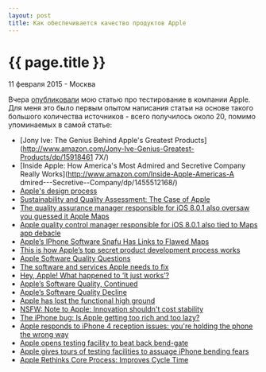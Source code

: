 ```yaml
---
layout: post
title: Как обеспечивается качество продуктов Apple
---
```


{{ page.title }}
================

<p class="meta">11 февраля 2015 - Москва</p>

Вчера [опубликовали](http://siliconrus.com/2015/02/apple-test/) мою статью
про тестирование в компании Apple. Для меня это было первым опытом
написания статьи на основе такого большого количества источников - всего получилось
около 20, помимо упоминаемых в самой статье:

- [Jony Ive: The Genius Behind Apple's Greatest Products](http://www.amazon.com/Jony-Ive-Genius-Greatest-Products/dp/15918461
7X/)
- [Inside Apple: How America's Most Admired and Secretive Company Really Works](http://www.amazon.com/Inside-Apple-Americas-A
dmired---Secretive--Company/dp/1455512168/)
- [Apple's design process](http://www.businessweek.com/the_thread/techbeat/archives/2008/03/apples_design_p.html)
- [Sustainability and Quality Assessment: The Case of Apple](http://www.slideshare.net/yishuangli/sustainability-and-quality-assessment-the-case-of-apple)
- [The quality assurance manager responsible for iOS 8.0.1 also oversaw you guessed it Apple Maps](
http://9to5mac.com/2014/09/25/apple-maps-quality-assurance-josh-williams/)
- [Apple quality control manager responsible for iOS 8.0.1 also tied to Maps app debacle](http://appleinsider.com/articles/14/09/25/apple-quality-control-manager-responsible-for-ios-801-also-tied-to-maps-app-debacle)
- [Apple’s IPhone Software Snafu Has Links to Flawed Maps](http://www.bloomberg.com/news/2014-09-25/apple-s-iphone-software-snafu-has-links-to-flawed-maps.html)
- [This is how Apple’s top secret product development process works](http://thenextweb.com/apple/2012/01/24/this-is-how-apples-top-secret-product-development-process-works/)
- [Apple Software Quality Questions](http://www.mondaynote.com/2015/01/18/apple-software-quality-questions/)
- [The software and services Apple needs to fix](http://glog.glennf.com/blog/2015/1/6/the-software-and-services-apple-needs-to-fix)
- [Hey, Apple! What happened to ‘It just works’?](http://www.cultofmac.com/297693/hey-apple-happened-just-works/)
- [Apple’s Software Quality, Continued](http://mjtsai.com/blog/2015/01/06/apples-software-quality-continued/)
- [Apple’s Software Quality Decline](http://mjtsai.com/blog/2014/10/11/apples-software-quality-decline/)
- [Apple has lost the functional high ground](http://www.marco.org/2015/01/04/apple-lost-functional-high-ground)
- [NSFW: Note to Apple: Innovation shouldn't cost stability](http://www.imore.com/nsfw-note-apple-innovation-shouldnt-cost-stability)
- [The iPhone bug: Is Apple getting too rich and too lazy?](http://www.latimes.com/business/hiltzik/la-fi-mh-the-iphone-bug-20140224-story.html)
- [Apple responds to iPhone 4 reception issues: you're holding the phone the wrong way](http://www.engadget.com/2010/06/24/apple-responds-over-iphone-4-reception-issues-youre-holding-th/)
- [Apple opens testing facility to beat back bend-gate](http://www.cnbc.com/id/102034146)
- [Apple gives tours of testing facilities to assuage iPhone bending fears](http://www.techrepublic.com/article/apple-gives-tours-of-testing-facilities-to-assuage-iphone-bending-fears/)
- [Apple Rethinks Core Process: Improves Cycle Time](http://www.roundtable.com/research-publications/publication/252)
